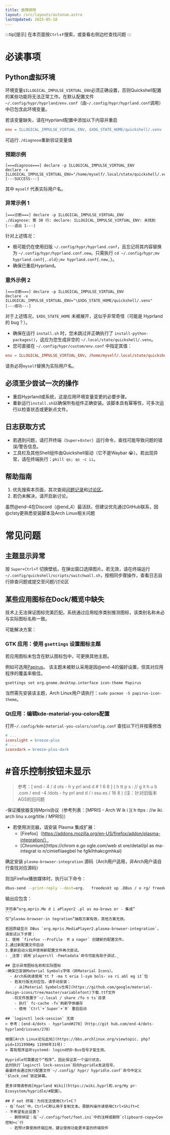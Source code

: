 ```yaml
---
title: 故障排除
layout: /src/layouts/autonum.astro
lastUpdated: 2025-05-18
---
```


:::tip[提示]
在本页面按`Ctrl`+`F`搜索，或查看右侧边栏查找问题
:::

# 必读事项
## Python虚拟环境

环境变量`$ILLOGICAL_IMPULSE_VIRTUAL_ENV`必须正确设置，否则Quickshell配置的某些功能将无法正常工作。在默认配置文件`~/.config/hypr/hyprland/env.conf`（由`~/.config/hypr/hyprland.conf`调用）中已包含此环境变量。

若该变量缺失，请在Hyprland配置中添加以下内容并重启
```ini
env = ILLOGICAL_IMPULSE_VIRTUAL_ENV, $XDG_STATE_HOME/quickshell/.venv
```

可运行`./diagnose`重新验证变量值

### 预期示例
```
[===diagnose===] declare -p ILLOGICAL_IMPULSE_VIRTUAL_ENV
declare -x ILLOGICAL_IMPULSE_VIRTUAL_ENV="/home/myself/.local/state/quickshell/.venv"
[---SUCCESS---]
```
其中 `myself` 代表实际用户名。

### 异常示例 1
```
[===诊断===] declare -p ILLOGICAL_IMPULSE_VIRTUAL_ENV
./diagnose: 第 30 行: declare: ILLOGICAL_IMPULSE_VIRTUAL_ENV: 未找到
[---退出 1---]
```
针对上述情况：
- 极可能仍在使用旧版 `~/.config/hypr/hyprland.conf`，且忘记将其内容替换为 `~/.config/hypr/hyprland.conf.new`。只需执行 `cd ~/.config/hypr;mv hyprland.conf{,.old};mv hyprland.conf{.new,}`。
- 确保已重启Hyprland。

### 意外示例 2
```
[===诊断===] declare -p ILLOGICAL_IMPULSE_VIRTUAL_ENV
declare -x ILLOGICAL_IMPULSE_VIRTUAL_ENV="\$XDG_STATE_HOME/quickshell/.venv"
[---成功---]
```
对于上述情况，`$XDG_STATE_HOME` 未被展开，这似乎非常奇怪（可能是 Hyprland 的 bug？）。
- 确保在运行 `install.sh` 时，您未跳过并正确执行了 `install-python-packages()`，这应为您生成非空的 `~/.local/state/quickshell/.venv`。
- 您可直接在 `~/.config/hypr/custom/env.conf` 中指定其值：
```conf
env = ILLOGICAL_IMPULSE_VIRTUAL_ENV, /home/myself/.local/state/quickshell/.venv
```
请务必将`myself`替换为实际用户名。

## 必须至少尝试一次的操作
- 重启Hyprland或系统，这是应用环境变量变更的必要步骤。
- 重新运行`install.sh`以确保所有组件正确安装。该脚本具有幂等性，可多次运行以检查状态或更新点文件。

## 日志获取方式
- 若遇到问题，请打开终端（`Super`+`Enter`）运行命令，查找可能导致问题的错误/警告信息。
- 工具栏及其他Shell组件由Quickshell驱动（它不是Waybar 😭）。若出现异常，请在终端执行：`pkill qs; qs -c ii`。

## 帮助指南

1. 优先搜索本页面，其次查阅[问题记录](https://github.com/end-4/dots-hyprland/issues)和[讨论区](https://github.com/end-4/dots-hyprland/discussions)。
2. 若仍未解决，请开启新讨论。

虽然@end-4在Discord（@end_4）最活跃，但建议优先通过GitHub联系，因@clsty更熟悉安装脚本及Arch Linux相关问题

# 常见问题
## 主题显示异常

按 `Super+Ctrl+T` 切换壁纸，在弹出窗口选择图片。若无效，请在终端运行 `~/.config/quickshell/scripts/switchwall.sh`，按相同步骤操作，查看日志自行排查问题或提交至问题/讨论区

## 某些应用图标在Dock/概览中缺失

技术上无法保证图标完美匹配。系统通过应用程序类别推测图标，该类别名称未必与实际图标名称一致。

可能解决方案：
### GTK 应用：使用 `gsettings` 设置图标主题

若应用图标未包含在默认图标包中，可更换其他主题。

例如可选用[Papirus](https://github.com/PapirusDevelopmentTeam/papirus-icon-theme)。
该主题未被默认采用是因@end-4的偏好设置，但其对应用程序的覆盖率极佳。

```sh
gsettings set org.gnome.desktop.interface icon-theme Papirus
```

当然需先安装该主题，Arch Linux用户请执行：`sudo pacman -S papirus-icon-theme`。

### Qt应用：编辑kde-material-you-colors配置

打开`~/.config/kde-material-you-colors/config.conf`
查找以下行并按需修改
```ini
# ...
iconslight = breeze-plus
# ...
iconsdark = breeze-plus-dark
```
# #音乐控制按钮未显示 

>参考：[ end - 4 / d ots - h y prl and d # 1 6 8 ] ( h tt p s : // g it h u b .com / end         -4 /dots - hy prl and d / i ssu es / 16 8 ) (注：针对旧版本AGS的旧问题

-保证播放器支持Mpris协议（参考列表：[MPRIS - Arch W ik i ]( h ttps : //w iki. arch linu x.org/title / MPRIS)）
- 若使用浏览器，请安装 Plasma 集成扩展：
  - [Firefox]（https://addons.mozilla.org/en-US/firefox/addon/plasma-integration/）
  - [Chromium](https://chrom e.go ogle.com/web st ore/detail/pl as ma-integrat io n/cimiefiiaegbel he fglklhhakcgmhkai)

确定安装 `plasma-browser-integration` 源码（Arch用户适用，非Arch用户请自行查找对应源码）

则当Firefox播放媒体时，执行以下命令：
```bash
dbus-send --print-reply --dest=org.   freedeskt op .DBus / o rg/ freedesktop /D Bus org.freedes k top.DBus.ListName s |grep mpris
```
输出应包含：
````平原
字符串“org.mpris.Me d i aPlayer2 .pl as ma-brows er - 集成”
```
仅“plasma-browser-in tegration”抽取方案有效，其他方案无效。

若因质疑显示 DBus `org.mpris.MediaPlayer2.plasma-browser-integration`，
请尝试以下步骤：
1. 使用 `firefox --Profile  M a nager` 创建新的配置文件。
2.通过新配置文件启动
3.重新启动火狐并使用新配置文件再次尝试。
- _注意：调用`playerctl -Fmetadata`命令可能有助于调试._

## 显示异常图标名称和实际图标
-确保已安装Material Symbols字体（非Material Icons）。
  - Arch系统请使用`tt f -ma t eria l-sym bols- va ri abl eg it`包
  - 若发行版无对应包，请手动安装：
    - 从[Material Symbols仓库](https://github.com/google/material-design-icons/tree/master/variablefont)下载.ttf文件
   -将文件放置于`~/.local / share /fo n ts`目录
    - 执行` fc-cache -fv`刷新字体缓存
    - 使用 `Ctrl`+`Super`+`R` 重启启动

## `loginctl lock-session` 无效
> 参考：[end-4/dots - hyprland#278]（http://git hub.com/end-4/dots-hyprland/issues/278）

根据[Arch Linux论坛此帖](https://bbs.archlinux.org/viewtopic. php?pid=1311990#p 11990年31号)：
> 需有程序监听systemd- logind的D-Bus信号才能生效。

Hypridle可需要这个“程序”，因此保证其一个运行状态，
此时执行`loginctl lock-session`将向hypridle发送信号，
最最终会通过执行配置文件`~/.config/ hypr/ hypridle.conf`命令中定义`$lock_cmd`锁定屏幕。

更多详情请参阅[Hyprland Wiki](https://wiki.hyprl和.org/Hy pr-Ecosystem/hypridle/#配置）。

## F oot 终端：为何无法使用Ctrl+C？
- 在`foot`中，Ctrl+C默认用于复制文本。需额外操作请使用Ctrl+Shift+C
- 不希望有此设置？
  - 删除绑定：在`~/.config/foot/foot.ini`中的注释或删除`clipboard-copy=Con控制+c`行
  - 若预计算使用终端应用，建议使用功能更丰富的终端软件
